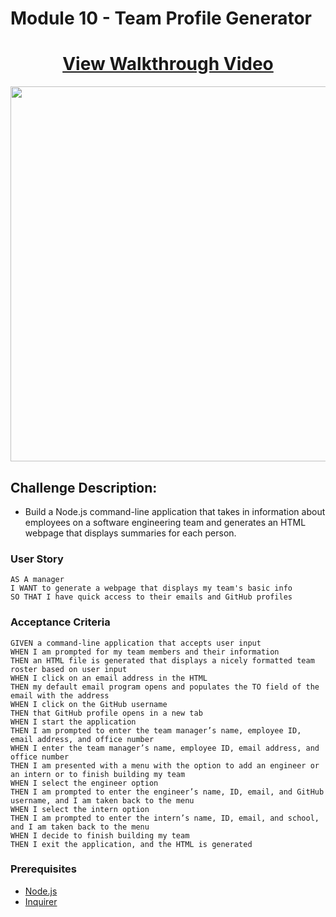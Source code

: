 # Module 10 - Team Profile Generator


<!-- <h1 align="center">Module 10 - Team Profile Generator</h1> -->

<h1 align="center">
    <a href="https://www.youtube.com/watch?v=MmCSwY2uNWg" target="_blank">
     View Walkthrough Video
    </a>
</h1>


<div align="center">
    <img src="./assets/walkthrough.gif" width="600px">
</div>


## Challenge Description:

* Build a Node.js command-line application that takes in information about employees on a software engineering team and generates an HTML webpage that displays summaries for each person.
<!-- * Write unit tests for each part of your code and ensure that it passes all of them.
* Provide a link to a walkthrough video that demonstrates the application's functionality. -->


### User Story

```
AS A manager
I WANT to generate a webpage that displays my team's basic info
SO THAT I have quick access to their emails and GitHub profiles
```

### Acceptance Criteria

```
GIVEN a command-line application that accepts user input
WHEN I am prompted for my team members and their information
THEN an HTML file is generated that displays a nicely formatted team roster based on user input
WHEN I click on an email address in the HTML
THEN my default email program opens and populates the TO field of the email with the address
WHEN I click on the GitHub username
THEN that GitHub profile opens in a new tab
WHEN I start the application
THEN I am prompted to enter the team manager’s name, employee ID, email address, and office number
WHEN I enter the team manager’s name, employee ID, email address, and office number
THEN I am presented with a menu with the option to add an engineer or an intern or to finish building my team
WHEN I select the engineer option
THEN I am prompted to enter the engineer’s name, ID, email, and GitHub username, and I am taken back to the menu
WHEN I select the intern option
THEN I am prompted to enter the intern’s name, ID, email, and school, and I am taken back to the menu
WHEN I decide to finish building my team
THEN I exit the application, and the HTML is generated
```

### Prerequisites

- [Node.js](https://nodejs.org/en/)
- [Inquirer](https://www.npmjs.com/package/inquirer)
